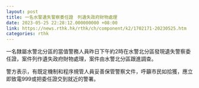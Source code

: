 ```yaml
---
layout: post
title: 一名水警遺失警察委任證　列遺失政府財物處理
date: 2023-05-25 22:28:12.000000000 +08:00
link: https://news.rthk.hk/rthk/ch/component/k2/1702171-20230525.htm
categories: rthk
---
```


一名隸屬水警北分區的當值警務人員昨日下午約2時在水警北分區發現遺失警察委任證，案件列作遺失政府財物處理，案件由水警北分區跟進調查。

警方表示，有既定機制和程序規管人員妥善保管警察文件，呼籲市民如拾獲，應立即致電999或把委任證交到就近的警署。
